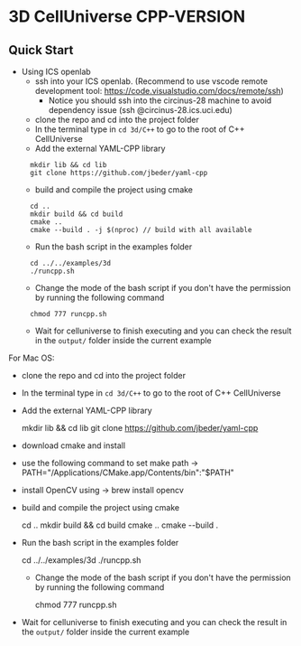 # 3D CellUniverse CPP-VERSION

## Quick Start

- Using ICS openlab
  - ssh into your ICS openlab. (Recommend to use vscode remote development tool: https://code.visualstudio.com/docs/remote/ssh)
    - Notice you should ssh into the circinus-28 machine to avoid dependency issue (ssh <netid>@circinus-28.ics.uci.edu)
  - clone the repo and cd into the project folder
  - In the terminal type in `cd 3d/C++` to go to the root of C++ CellUniverse
  - Add the external YAML-CPP library
  ```
    mkdir lib && cd lib
    git clone https://github.com/jbeder/yaml-cpp
  ```
  - build and compile the project using cmake
  ```
    cd ..
    mkdir build && cd build
    cmake ..
    cmake --build . -j $(nproc) // build with all available 
  ```
  - Run the bash script in the examples folder
  ```
    cd ../../examples/3d
    ./runcpp.sh
  ```
    - Change the mode of the bash script if you don't have the permission by running the following command
    ```
      chmod 777 runcpp.sh
    ```
  - Wait for celluniverse to finish executing and you can check the result in the `output/` folder inside the current
  example

For Mac OS:
  - clone the repo and cd into the project folder
  - In the terminal type in `cd 3d/C++` to go to the root of C++ CellUniverse
  - Add the external YAML-CPP library
  
    mkdir lib && cd lib
    git clone https://github.com/jbeder/yaml-cpp
   
  - download cmake and install
  - use the following command to set make path -> PATH="/Applications/CMake.app/Contents/bin":"$PATH"
  - install OpenCV using -> brew install opencv
  - build and compile the project using cmake
  
    cd ..
    mkdir build && cd build
    cmake ..
    cmake --build .
  
  - Run the bash script in the examples folder
  
    cd ../../examples/3d
    ./runcpp.sh
  
    - Change the mode of the bash script if you don't have the permission by running the following command
    
      chmod 777 runcpp.sh
    
  - Wait for celluniverse to finish executing and you can check the result in the `output/` folder inside the current
  example
